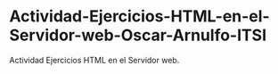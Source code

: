# Actividad-Ejercicios-HTML-en-el-Servidor-web-Oscar-Arnulfo-ITSI
Actividad Ejercicios HTML en el Servidor web.
